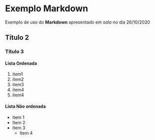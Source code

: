 # Exemplo Markdown

Exemplo de uso do **Markdown** apresentado em *sala* no dia 26/10/2020

## Título 2

### Título 3

#### Lista Ordenada
1.  item1
1.  item2
1.  item3
  1. item4
  1. item4
  
#### Lista Não ordenada
* Item 1
* Item 2
* Item 3
  * Item 4
